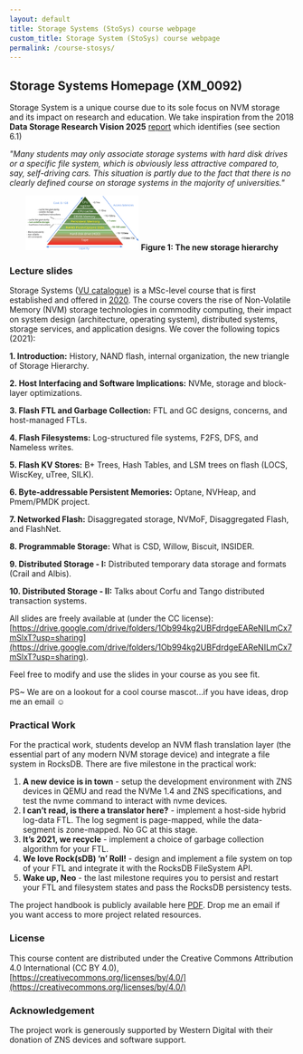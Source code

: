```yaml
---
layout: default
title: Storage Systems (StoSys) course webpage
custom_title: Storage System (StoSys) course webpage
permalink: /course-stosys/
---
```


## Storage Systems Homepage (XM_0092)

Storage System is a unique course due to its sole focus on NVM storage and its impact on research and education. We take inspiration from the 2018 **Data Storage Research Vision 2025** [report](https://dl.acm.org/doi/book/10.5555/3316807) which identifies (see section 6.1) 

*"Many students may only associate storage systems with hard disk drives or a specific file system, which is obviously less attractive compared to, say, self-driving cars. This situation is partly due to the fact that there is no clearly defined course on storage systems in the majority of universities."*

<p align="center">
  <img width="200" src="/images/new-storage-hierarchy.png" alt="The new storage hierarchy">
  <b>Figure 1: The new storage hierarchy</b> 
</p>

### Lecture slides 
Storage Systems ([VU catalogue](https://studiegids.vu.nl/en/2020-2021/courses/XM_0092)) is a MSc-level course that is first established and offered in [2020](/2020-stosys-slides). The course covers the rise of Non-Volatile Memory (NVM) storage technologies in commodity computing, their impact on system design (architecture, operating system), distributed systems, storage services, and application designs. We cover the following topics (2021):

  **1. Introduction:** History, NAND flash, internal organization, the new triangle of Storage Hierarchy. 

  **2. Host Interfacing and Software Implications:** NVMe, storage and block-layer optimizations. 

  **3. Flash FTL and Garbage Collection:** FTL and GC designs, concerns, and host-managed FTLs. 

  **4. Flash Filesystems:** Log-structured file systems, F2FS, DFS, and Nameless writes. 

  **5. Flash KV Stores:** B+ Trees, Hash Tables, and LSM trees on flash (LOCS, WiscKey, uTree, SILK). 

  **6. Byte-addressable Persistent Memories:** Optane, NVHeap, and Pmem/PMDK project.

  **7. Networked Flash:** Disaggregated storage, NVMoF, Disaggregated Flash, and FlashNet. 

  **8. Programmable Storage:** What is CSD, Willow, Biscuit, INSIDER.

  **9. Distributed Storage - I:** Distributed temporary data storage and formats (Crail and Albis). 

  **10. Distributed Storage - II:** Talks about Corfu and Tango distributed transaction systems. 
  
All slides are freely available at (under the CC license): [https://drive.google.com/drive/folders/1Ob994kg2UBFdrdgeEAReNILmCx7mSlxT?usp=sharing](https://drive.google.com/drive/folders/1Ob994kg2UBFdrdgeEAReNILmCx7mSlxT?usp=sharing).

Feel free to modify and use the slides in your course as you see fit. 

PS~ We are on a lookout for a cool course mascot...if you have ideas, drop me an email ☺︎

### Practical Work 

For the practical work, students develop an NVM flash translation layer (the essential part of any modern NVM storage device) and integrate a file system in RocksDB. There are five milestone in the practical work: 

  1. **A new device is in town** - setup the development environment with ZNS devices in QEMU and read the NVMe 1.4 and ZNS specifications, and test the nvme command to interact with nvme devices. 
  2. **I can’t read, is there a translator here?** - implement a host-side hybrid log-data FTL. The log segment is page-mapped, while the data-segment is zone-mapped. No GC at this stage. 
  3. **It’s 2021, we recycle** - implement a choice of garbage collection algorithm for your FTL. 
  4. **We love Rock(sDB) ‘n’ Roll!** - design and implement a file system on top of your FTL and integrate it with the RocksDB FileSystem API. 
  5. **Wake up, Neo** - the last milestone requires you to persist and restart your FTL and filesystem states and pass the RocksDB persistency tests. 

The project handbook is publicly available here [PDF](/files/2021/2021-stosys-handbook-2.0.pdf). Drop me an email if you want access to more project related resources. 

### License  
This course content are distributed under the Creative Commons Attribution 4.0 International (CC BY 4.0), [https://creativecommons.org/licenses/by/4.0/](https://creativecommons.org/licenses/by/4.0/)

### Acknowledgement
The project work is generously supported by Western Digital with their donation of ZNS devices and software support. 
